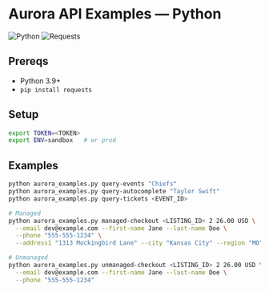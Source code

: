 # Aurora API Examples — Python

![Python](https://img.shields.io/badge/Python-3.9%2B-blue?logo=python) ![Requests](https://img.shields.io/badge/requests-2.28%2B-yellow)

## Prereqs
- Python 3.9+
- `pip install requests`

## Setup
```bash
export TOKEN=<TOKEN>
export ENV=sandbox   # or prod
```

## Examples

```bash
python aurora_examples.py query-events "Chiefs"
python aurora_examples.py query-autocomplete "Taylor Swift"
python aurora_examples.py query-tickets <EVENT_ID>

# Managed
python aurora_examples.py managed-checkout <LISTING_ID> 2 26.00 USD \
  --email dev@example.com --first-name Jane --last-name Doe \
  --phone "555-555-1234" \
  --address1 "1313 Mockingbird Lane" --city "Kansas City" --region "MO" --postal "64106" --country "US"

# Unmanaged
python aurora_examples.py unmanaged-checkout <LISTING_ID> 2 26.00 USD \
  --email dev@example.com --first-name Jane --last-name Doe \
  --phone "555-555-1234"
```